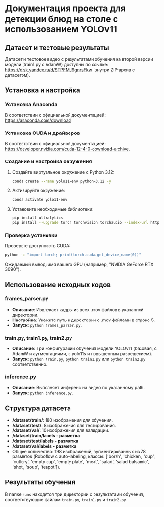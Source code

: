 # Документация проекта для детекции блюд на столе  с использованием YOLOv11

## Датасет и тестовые результаты

Датасет и тестовое видео с результатами обучения на второй версии модели (train1.py с AdamW) доступны по ссылке: https://disk.yandex.ru/d/STPFMJ9gnrsFkw (внутри ZIP-архив с датасетом).

## Установка и настройка

### Установка Anaconda

В соответствии с официальной документацией:  https://anaconda.com/download

### Установка CUDA и драйверов

В соответствии с официальной документацией: https://developer.nvidia.com/cuda-12-4-0-download-archive.

### Создание и настройка окружения

1. Создайте виртуальное окружение с Python 3.12:

   ```bash
   conda create --name yolo11-env python=3.12 -y
   ```

2. Активируйте окружение:

   ```bash
   conda activate yolo11-env
   ```

3. Установите необходимые библиотеки:

   ```bash
   pip install ultralytics
   pip install --upgrade torch torchvision torchaudio --index-url https://download.pytorch.org/whl/cu124
   ```

### Проверка установки

Проверьте доступность CUDA:

```bash
python -c "import torch; print(torch.cuda.get_device_name(0))"
```

Ожидаемый вывод: имя вашего GPU (например, "NVIDIA GeForce RTX 3090").

## Использование исходных кодов

### frames_parser.py

- **Описание**: Извлекает кадры из всех .mov файлов в указанной директории.
- **Настройка**: Укажите путь к директории с .mov файлами в строке 5.
- **Запуск**: `python frames_parser.py`.

### train.py, train1.py, train2.py

- **Описание**: Три конфигурации обучения модели YOLOv11 (базовая, с AdamW и аугментациями, с yolo11s и повышенным разрешением).
- **Запуск**: `python train.py`, `python train1.py` или `python train2.py` соответственно.

### inference.py

- **Описание**: Выполняет инференс на видео по указанному path.
- **Запуск**: `python inference.py`.

## Структура датасета

- **/dataset/train/**: 180 изображения для обучения.
- **/dataset/test/**: 8 изображения для тестирования.
- **/dataset/val/**: 10 изображения для валидации.
- **/dataset/train/labels - разметка**
- **/dataset/test/labels - разметка** 
- **/dataset/val/labels - разметка**
- Общее количество: 198 изображений, аугментированных из 78 разметок (Roboflow с auto-labeling, классы: \['borsh', 'chicken', 'cup', 'cutlery', 'empty cup', 'empty plate', 'meat', 'salad', 'salad balsamic', 'shot', 'soup', 'teapot'\]).

## Результаты обучения

В папке `runs` находятся три директории с результатами обучения, соответствующие файлам `train.py`, `train1.py` и `train2.py`
